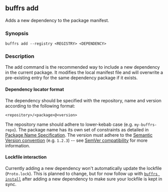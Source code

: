 ## buffrs add

Adds a new dependency to the package manifest.

### Synopsis

`buffrs add --registry <REGISTRY> <DEPENDENCY>`

### Description

The add command is the recommended way to include a new dependency in the
current package. It modifies the local manifest file and will overwrite a
pre-existing entry for the same dependency package if it exists.

#### Dependency locator format

The dependency should be specified with the repository, name and version
according to the following format:

```
<repository>/<package>@<version>
```

The repository name should adhere to lower-kebab case (e.g. `my-buffrs-repo`).
The package name has its own set of constraints as detailed in [Package Name
Specification](../reference/pkgid-spec.md). The version must adhere to the
[Semantic Version convention](https://semver.org/) (e.g. `1.2.3`) -- see [SemVer
compatibility](../reference/semver.md) for more information.

#### Lockfile interaction

Currently adding a new dependency won't automatically update the lockfile
(`Proto.lock`). This is planned to change, but for now  follow up
with [`buffrs install`](buffrs-install.md) after adding a new dependency to make
sure your lockfile is kept in sync.